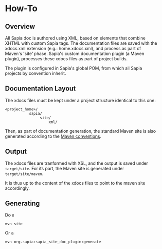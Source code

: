 # How-To #

## Overview ##

All Sapia doc is authored using XML, based on elements that combine XHTML with custom Sapia tags. The documentation files are saved with the xdocs.xml extension (e.g.: home.xdocs.xml), and process as part of Maven's 'site' phase. Sapia's custom documentation plugin (a Maven plugin), processes these xdocs files as part of project builds.

The plugin is configured in Sapia's global POM, from which all Sapia projects by convention inherit.

## Documentation Layout ##

The xdocs files must be kept under a project structure identical to this one:
```
<project_home>/
           sapia/
                site/
                    xml/
```
Then, as part of documentation generation, the standard Maven site is also generated according to the [Maven conventions](http://maven.apache.org/plugins/maven-site-plugin/examples/creating-content.html).


## Output ##

The xdocs files are tranformed with XSL, and the output is saved under `target/site`. For its part, the Maven site is generated under `target/site/maven`.

It is thus up to the content of the xdocs files to point to the maven site accordingly.

## Generating ##

Do a

`mvn site`

Or a

`mvn org.sapia:sapia_site_doc_plugin:generate`